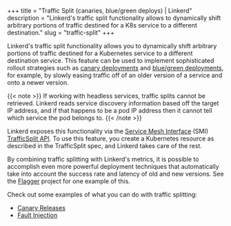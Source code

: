 +++
title = "Traffic Split (canaries, blue/green deploys) | Linkerd"
description = "Linkerd's traffic split functionality allows to dynamically shift arbitrary portions of traffic destined for a K8s service to a different destination."
slug = "traffic-split"
+++

Linkerd's traffic split functionality allows you to dynamically shift arbitrary
portions of traffic destined for a Kubernetes service to a different destination
service. This feature can be used to implement sophisticated rollout strategies
such as [canary deployments](https://martinfowler.com/bliki/CanaryRelease.html)
and
[blue/green deployments](https://martinfowler.com/bliki/BlueGreenDeployment.html),
for example, by slowly easing traffic off of an older version of a service and
onto a newer version.

{{< note >}}
If working with headless services, traffic splits cannot be retrieved. Linkerd
reads service discovery information based off the target IP address, and if that
happens to be a pod IP address then it cannot tell which service the pod belongs
to.
{{< /note >}}

Linkerd exposes this functionality via the
[Service Mesh Interface](https://smi-spec.io/) (SMI)
[TrafficSplit API](https://github.com/servicemeshinterface/smi-spec/tree/master/apis/traffic-split).
To use this feature, you create a Kubernetes resource as described in the
TrafficSplit spec, and Linkerd takes care of the rest.

By combining traffic splitting with Linkerd's metrics, it is possible to
accomplish even more powerful deployment techniques that automatically take into
account the success rate and latency of old and new versions. See the
[Flagger](https://flagger.app/) project for one example of this.

Check out some examples of what you can do with traffic splitting:

- [Canary Releases](/2/tasks/canary-release/)
- [Fault Injection](/2/tasks/fault-injection/)

